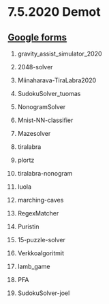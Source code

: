 # 7.5.2020 Demot

## [Google forms](https://forms.gle/Wij3YL4w5hZYfvji9)

1. gravity_assist_simulator_2020

2. 2048-solver

3. Miinaharava-TiraLabra2020

4. SudokuSolver_tuomas

5. NonogramSolver

6. Mnist-NN-classifier

7. Mazesolver

8. tiralabra

9. plortz

10. tiralabra-nonogram

11. luola

12. marching-caves

13. RegexMatcher

14. Puristin

15. 15-puzzle-solver

16. Verkkoalgoritmit

17. lamb_game

18. PFA

19. SudokuSolver-joel
